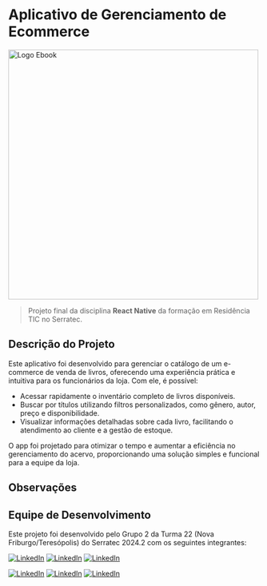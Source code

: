 # Aplicativo de Gerenciamento de Ecommerce

<img src="https://github.com/user-attachments/assets/12c77f6f-e1a8-421e-a6ba-e593bddf702b" alt="Logo Ebook" width="500" height="auto">



> Projeto final da disciplina **React Native** da formação em Residência TIC no Serratec.

## Descrição do Projeto
Este aplicativo foi desenvolvido para gerenciar o catálogo de um e-commerce de venda de livros, oferecendo uma experiência prática e intuitiva para os funcionários da loja. Com ele, é possível:

* Acessar rapidamente o inventário completo de livros disponíveis.
* Buscar por títulos utilizando filtros personalizados, como gênero, autor, preço e disponibilidade.
* Visualizar informações detalhadas sobre cada livro, facilitando o atendimento ao cliente e a gestão de estoque.
  
O app foi projetado para otimizar o tempo e aumentar a eficiência no gerenciamento do acervo, proporcionando uma solução simples e funcional para a equipe da loja.

## Observações


## Equipe de Desenvolvimento

Este projeto foi desenvolvido pelo Grupo 2 da Turma 22 (Nova Friburgo/Teresópolis) do Serratec 2024.2 com os seguintes integrantes:

[![LinkedIn](https://img.shields.io/badge/AndressaJandre-0077B5?style=for-the-badge&logo=linkedin&logoColor=white)](https://www.linkedin.com/in/andressa-jandre-289b472b9/) 
[![LinkedIn](https://img.shields.io/badge/BrendaChaves-0077B5?style=for-the-badge&logo=linkedin&logoColor=white)](http://www.linkedin.com/in/brenda-chaves-barbatti-947a91168/) 
[![LinkedIn](https://img.shields.io/badge/CaioPacheco-0077B5?style=for-the-badge&logo=linkedin&logoColor=white)](https://www.linkedin.com/in/caio-pacheco-8919ba22b/) 


[![LinkedIn](https://img.shields.io/badge/IsabellaPinheiro-0077B5?style=for-the-badge&logo=linkedin&logoColor=white)](https://www.linkedin.com/in/isabellaoliveira-pinheiro/) 
[![LinkedIn](https://img.shields.io/badge/LuizFernando-0077B5?style=for-the-badge&logo=linkedin&logoColor=white)](https://www.linkedin.com/in/luiz-fernando-francedino-chagas-5592291b5/) 
[![LinkedIn](https://img.shields.io/badge/MuriloBongard-0077B5?style=for-the-badge&logo=linkedin&logoColor=white)](https://www.linkedin.com/in/murilobongard/)





